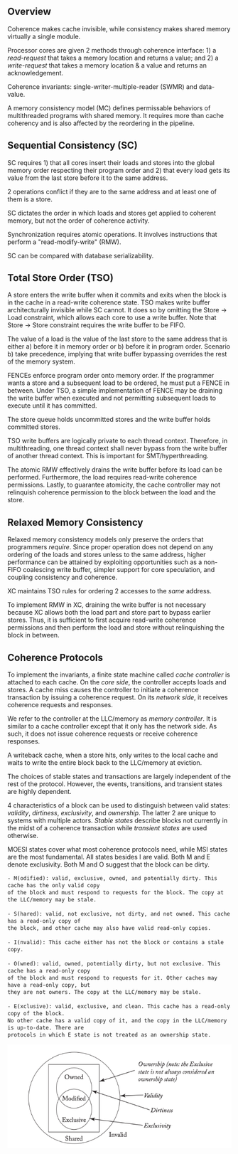 ## Overview

Coherence makes cache invisible, while consistency makes shared memory virtually a
single module.

Processor cores are given 2 methods through coherence interface: 1) a *read-request* that
takes a memory location and returns a value; and 2) a *write-request* that takes a memory
location & a value and returns an acknowledgement.

Coherence invariants: single-writer-multiple-reader (SWMR) and data-value.

A memory consistency model (MC) defines permissable behaviors of multithreaded programs
with shared memory. It requires more than cache coherency and is also affected by the
reordering in the pipeline.

## Sequential Consistency (SC)

SC requires 1) that all cores insert their loads and stores into the global memory order
respecting their program order and 2) that every load gets its value from the last store
before it to the same address.

2 operations conflict if they are to the same address and at least one of them is a store.

SC dictates the order in which loads and stores get applied to coherent memory, but not the
order of coherence activity.

Synchronization requires atomic operations. It involves instructions that perform a "read-modify-write"
(RMW).

SC can be compared with database serializability.

## Total Store Order (TSO)

A store enters the write buffer when it commits and exits when the block is in the cache in
a read-write coherence state. TSO makes write buffer architecturally invisible while SC cannot.
It does so by omitting the Store -> Load constraint, which allows each core to use a write buffer.
Note that Store -> Store constraint requires the write buffer to be FIFO.

The value of a load is the value of the last store to the same address that is either a) before
it in memory order or b) before it in program order. Scenario b) take precedence, implying that
write buffer bypassing overrides the rest of the memory system.

FENCEs enforce program order onto memory order. If the programmer wants a store and a subsequent
load to be ordered, he must put a FENCE in between. Under TSO, a simple implementation of FENCE
may be draining the write buffer when executed and not permitting subsequent loads to execute
until it has committed.

The store queue holds uncommitted stores and the write buffer holds committed stores.

TSO write buffers are logically private to each thread context. Therefore, in multithreading,
one thread context shall never bypass from the write buffer of another thread context. This
is important for SMT/hyperthreading.

The atomic RMW effectively drains the write buffer before its load can be performed. Furthermore,
the load requires read-write coherence permissions. Lastly, to guarantee atomicity, the cache
controller may not relinquish coherence permission to the block between the load and the store.

## Relaxed Memory Consistency

Relaxed memory consistency models only preserve the orders that programmers *require*. Since
proper operation does not depend on any ordering of the loads and stores unless to the same
address, higher performance can be attained by exploiting opportunities such as a non-FIFO
coalescing write buffer, simpler support for core speculation, and coupling consistency and coherence.

XC maintains TSO rules for ordering 2 accesses to the *same* address.

To implement RMW in XC, draining the write buffer is not necessary because XC allows both the
load part and store part to bypass earlier stores. Thus, it is sufficient to first acquire
read-write coherence permissions and then perform the load and store without relinquishing
the block in between.

## Coherence Protocols

To implement the invariants, a finite state machine called *cache controller* is attached to each cache.
On the *core side*, the controller accepts loads and stores. A cache miss causes the controller to
initiate a coherence transaction by issuing a coherence request. On its *network side*, it receives
coherence requests and responses.

We refer to the controller at the LLC/memory as *memory controller*. It is similar to a cache
controller except that it only has the network side. As such, it does not issue coherence requests or
receive coherence responses.

A writeback cache, when a store hits, only writes to the local cache and waits to write the entire block
back to the LLC/memory at eviction.

The choices of stable states and transactions are largely independent of the rest of the protocol.
However, the events, transitions, and transient states are highly dependent.

4 characteristics of a block can be used to distinguish between valid states: *validity*, *dirtiness*,
*exclusivity*, and *ownership*. The latter 2 are unique to systems with multiple actors. *Stable states*
describe blocks not currently in the midst of a coherence transaction while *transient states* are used
otherwise.

MOESI states cover what most coherence protocols need, while MSI states are the most fundamental.
All states besides I are valid. Both M and E denote exclusivity. Both M and O suggest that the block
can be dirty.

    - M(odified): valid, exclusive, owned, and potentially dirty. This cache has the only valid copy
    of the block and must respond to requests for the block. The copy at the LLC/memory may be stale.

    - S(hared): valid, not exclusive, not dirty, and not owned. This cache has a read-only copy of
    the block, and other cache may also have valid read-only copies.

    - I(nvalid): This cache either has not the block or contains a stale copy.

    - O(wned): valid, owned, potentially dirty, but not exclusive. This cache has a read-only copy
    of the block and must respond to requests for it. Other caches may have a read-only copy, but
    they are not owners. The copy at the LLC/memory may be stale.

    - E(xclusive): valid, exclusive, and clean. This cache has a read-only copy of the block.
    No other cache has a valid copy of it, and the copy in the LLC/memory is up-to-date. There are
    protocols in which E state is not treated as an ownership state.

![MOESI Venn diagram](./media/moesi_states.png "MOESI states")

